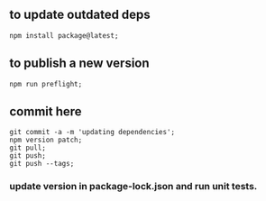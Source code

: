 ## to update outdated deps

    npm install package@latest;

## to publish a new version

    npm run preflight;

## commit here

    git commit -a -m 'updating dependencies';
    npm version patch;
    git pull;
    git push;
    git push --tags;

### update version in package-lock.json and run unit tests.

